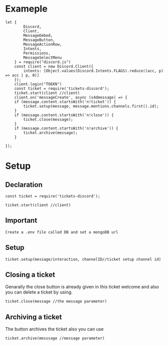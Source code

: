 # Exameple
```
let {
        Discord,
        Client,
        MessageEmbed,
        MessageButton,
        MessageActionRow,
        Intents,
        Permissions,
        MessageSelectMenu
    } = require("discord.js")
    const client = new Discord.Client({
        intents: [Object.values(Discord.Intents.FLAGS).reduce((acc, p) => acc | p, 0)]
    });
    client.login("TOEKN")
    const ticket = require('tickets-discord');
    ticket.start(client //client)
    client.on('messageCreate', async (s4dmessage) => {
    if (message.content.startsWith('n!ticket')) {
        ticket.setup(message, message.mentions.channels.first().id);
    }
    if (message.content.startsWith('n!close')) {
        ticket.close(message);
    }
    if (message.content.startsWith('n!archive')) {
        ticket.archive(message);
    }

});
```

# Setup
## Declaration
```
const ticket = require('tickets-discord');

ticket.start(client //client)
```
## Important

```
Create a .env file called DB and set a mongoDB url
```

## Setup

```
ticket.setup(message/interaction, channelID//ticket setup channel id)
```

## Closing a ticket 
Genarally the close button is already given in this ticket welcome and also you can delete a ticket by using.

```
ticket.close(message //the message parameter)
```

## Archiving a ticket
The button archives the ticket also you can use 

```
ticket.archive(messsage //message parameter)
```